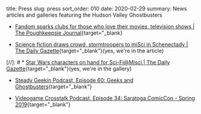 title: Press
slug: press
sort_order: 010
date: 2020-02-29
summary: News articles and galleries featuring the Hudson Valley Ghostbusters

* [Fandom sparks clubs for those who love their movies, television shows | The Poughkeepsie Journal](https://www.poughkeepsiejournal.com/story/life/2018/06/21/hudson-valley-clubs-generate-fandom/714148002/){target="_blank}

* [Science fiction draws crowd, stormtroopers to miSci in Schenectady | The Daily Gazette](https://dailygazette.com/article/2019/08/10/science-fiction-draws-crowd-to-misci){target="_blank"}(yes, we're in the article)

[//]: # * [Star Wars characters on hand for Sci-Fi@Misci | The Daily Gazette](https://dailygazette.com/galleries/2019/08/10/star-wars-characters-hand-sci-fimisci){target="_blank"}(yes, we're in the gallery)

* [Steady Geekin Podcast, Episode 60: Geeks and Ghostbusters](https://soundcloud.com/user-912529527/steady-geekin-ep-60-geeks-and-ghostbusters){target="_blank"}

* [Videogame Crosstalk Podcast, Episode 34: Saratoga ComicCon - Spring 2019](https://videogamecrosstalk.com/2019/05/02/ep-034-saratoga-comic-con-spring-2019/){target="_blank"}
